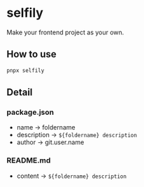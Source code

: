 # selfily
Make your frontend project as your own.

## How to use
```bash
pnpx selfily
```

## Detail
### package.json
- name -> foldername
- description -> `${foldername} description`
- author -> git.user.name

### README.md
- content -> `${foldername} description`
